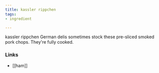 ```yaml
---
title: kassler rippchen
tags:
- ingredient

---
```

kassler rippchen German delis sometimes stock these pre-sliced smoked pork chops. They're fully cooked.

### Links

* [[ham]]
